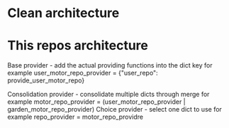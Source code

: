 # Clean architecture

# This repos architecture

Base provider - add the actual providing functions into the dict key for example user_motor_repo_provider = {"user_repo": provide_user_motor_repo}

Consolidation provider - consolidate multiple dicts through merge for example motor_repo_provider = (user_motor_repo_provider | garden_motor_repo_provider)
Choice provider - select one dict to use for example repo_provider = motor_repo_providre